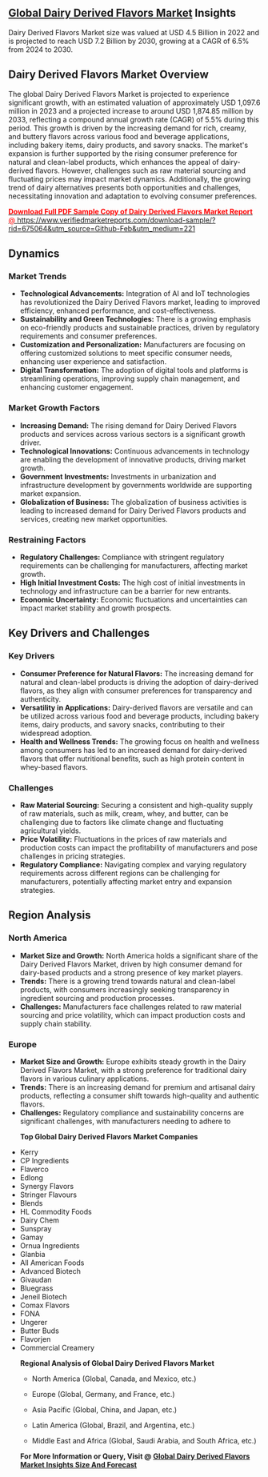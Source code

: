 <h2><a href="https://www.verifiedmarketreports.com/download-sample/?rid=675064&amp;utm_source=Github&amp;utm_medium=221" target="_blank">Global Dairy Derived Flavors Market</a> Insights</h2><p>Dairy Derived Flavors Market size was valued at USD 4.5 Billion in 2022 and is projected to reach USD 7.2 Billion by 2030, growing at a CAGR of 6.5% from 2024 to 2030.</p><p> <h2>Dairy Derived Flavors Market Overview</h2> <p>The global Dairy Derived Flavors Market is projected to experience significant growth, with an estimated valuation of approximately USD 1,097.6 million in 2023 and a projected increase to around USD 1,874.85 million by 2033, reflecting a compound annual growth rate (CAGR) of 5.5% during this period. This growth is driven by the increasing demand for rich, creamy, and buttery flavors across various food and beverage applications, including bakery items, dairy products, and savory snacks. The market's expansion is further supported by the rising consumer preference for natural and clean-label products, which enhances the appeal of dairy-derived flavors. However, challenges such as raw material sourcing and fluctuating prices may impact market dynamics. Additionally, the growing trend of dairy alternatives presents both opportunities and challenges, necessitating innovation and adaptation to evolving consumer preferences. </p> <p><a href="#"><p><span class=""><span style="color: #ff0000;"><strong>Download Full PDF Sample Copy of Dairy Derived Flavors Market Report</strong> @ </span><a href="https://www.verifiedmarketreports.com/download-sample/?rid=675064&amp;utm_source=Github-Feb&amp;utm_medium=221" target="_blank">https://www.verifiedmarketreports.com/download-sample/?rid=675064&amp;utm_source=Github-Feb&amp;utm_medium=221</a></span></p></a></p> <h2>Dynamics</h2> <h3>Market Trends</h3> <ul> <li><strong>Technological Advancements:</strong> Integration of AI and IoT technologies has revolutionized the Dairy Derived Flavors market, leading to improved efficiency, enhanced performance, and cost-effectiveness. </li> <li><strong>Sustainability and Green Technologies:</strong> There is a growing emphasis on eco-friendly products and sustainable practices, driven by regulatory requirements and consumer preferences. </li> <li><strong>Customization and Personalization:</strong> Manufacturers are focusing on offering customized solutions to meet specific consumer needs, enhancing user experience and satisfaction. </li> <li><strong>Digital Transformation:</strong> The adoption of digital tools and platforms is streamlining operations, improving supply chain management, and enhancing customer engagement. </li> </ul> <h3>Market Growth Factors</h3> <ul> <li><strong>Increasing Demand:</strong> The rising demand for Dairy Derived Flavors products and services across various sectors is a significant growth driver. </li> <li><strong>Technological Innovations:</strong> Continuous advancements in technology are enabling the development of innovative products, driving market growth. </li> <li><strong>Government Investments:</strong> Investments in urbanization and infrastructure development by governments worldwide are supporting market expansion. </li> <li><strong>Globalization of Business:</strong> The globalization of business activities is leading to increased demand for Dairy Derived Flavors products and services, creating new market opportunities. </li> </ul> <h3>Restraining Factors</h3> <ul> <li><strong>Regulatory Challenges:</strong> Compliance with stringent regulatory requirements can be challenging for manufacturers, affecting market growth. </li> <li><strong>High Initial Investment Costs:</strong> The high cost of initial investments in technology and infrastructure can be a barrier for new entrants. </li> <li><strong>Economic Uncertainty:</strong> Economic fluctuations and uncertainties can impact market stability and growth prospects. </li> </ul> <h2>Key Drivers and Challenges</h2> <h3>Key Drivers</h3> <ul> <li><strong>Consumer Preference for Natural Flavors:</strong> The increasing demand for natural and clean-label products is driving the adoption of dairy-derived flavors, as they align with consumer preferences for transparency and authenticity. </li> <li><strong>Versatility in Applications:</strong> Dairy-derived flavors are versatile and can be utilized across various food and beverage products, including bakery items, dairy products, and savory snacks, contributing to their widespread adoption. </li> <li><strong>Health and Wellness Trends:</strong> The growing focus on health and wellness among consumers has led to an increased demand for dairy-derived flavors that offer nutritional benefits, such as high protein content in whey-based flavors. </li> </ul> <h3>Challenges</h3> <ul> <li><strong>Raw Material Sourcing:</strong> Securing a consistent and high-quality supply of raw materials, such as milk, cream, whey, and butter, can be challenging due to factors like climate change and fluctuating agricultural yields. </li> <li><strong>Price Volatility:</strong> Fluctuations in the prices of raw materials and production costs can impact the profitability of manufacturers and pose challenges in pricing strategies. </li> <li><strong>Regulatory Compliance:</strong> Navigating complex and varying regulatory requirements across different regions can be challenging for manufacturers, potentially affecting market entry and expansion strategies. </li> </ul> <h2>Region Analysis</h2> <h3>North America</h3> <ul> <li><strong>Market Size and Growth:</strong> North America holds a significant share of the Dairy Derived Flavors Market, driven by high consumer demand for dairy-based products and a strong presence of key market players. </li> <li><strong>Trends:</strong> There is a growing trend towards natural and clean-label products, with consumers increasingly seeking transparency in ingredient sourcing and production processes. </li> <li><strong>Challenges:</strong> Manufacturers face challenges related to raw material sourcing and price volatility, which can impact production costs and supply chain stability. </li> </ul> <h3>Europe</h3> <ul> <li><strong>Market Size and Growth:</strong> Europe exhibits steady growth in the Dairy Derived Flavors Market, with a strong preference for traditional dairy flavors in various culinary applications. </li> <li><strong>Trends:</strong> There is an increasing demand for premium and artisanal dairy products, reflecting a consumer shift towards high-quality and authentic flavors. </li> <li><strong>Challenges:</strong> Regulatory compliance and sustainability concerns are significant challenges, with manufacturers needing to adhere to</p><p><strong>Top Global Dairy Derived Flavors Market Companies</strong></p><div data-test-id=""><p><li>Kerry</li><li> CP Ingredients</li><li> Flaverco</li><li> Edlong</li><li> Synergy Flavors</li><li> Stringer Flavours</li><li> Blends</li><li> HL Commodity Foods</li><li> Dairy Chem</li><li> Sunspray</li><li> Gamay</li><li> Ornua Ingredients</li><li> Glanbia</li><li> All American Foods</li><li> Advanced Biotech</li><li> Givaudan</li><li> Bluegrass</li><li> Jeneil Biotech</li><li> Comax Flavors</li><li> FONA</li><li> Ungerer</li><li> Butter Buds</li><li> Flavorjen</li><li> Commercial Creamery</li></p><div><strong>Regional Analysis of&nbsp;Global Dairy Derived Flavors Market</strong></div><ul><li dir="ltr"><p dir="ltr">North America&nbsp;(Global, Canada, and Mexico, etc.)</p></li><li dir="ltr"><p dir="ltr">Europe (Global, Germany, and France, etc.)</p></li><li dir="ltr"><p dir="ltr">Asia Pacific&nbsp;(Global, China, and Japan, etc.)</p></li><li dir="ltr"><p dir="ltr">Latin America&nbsp;(Global, Brazil, and Argentina, etc.)</p></li><li dir="ltr">Middle East and Africa&nbsp;(Global, Saudi Arabia, and South Africa, etc.)</li></ul><p><strong>For More Information or Query, Visit @&nbsp;</strong><strong><a href="https://www.verifiedmarketreports.com/product/dairy-derived-flavors-market/?utm_source=Github&amp;utm_medium=221" target="_blank">Global Dairy Derived Flavors Market Insights Size And Forecast</a></strong></p></div>
